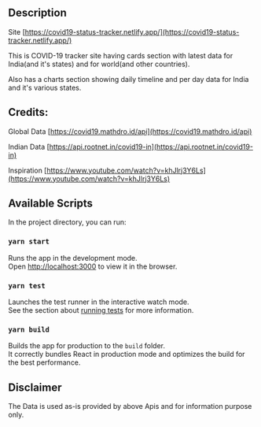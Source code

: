 ## Description 

Site [https://covid19-status-tracker.netlify.app/](https://covid19-status-tracker.netlify.app/) 

This is COVID-19 tracker site having cards section with latest data for India(and it's states) and for world(and other countries).

Also has a charts section showing daily timeline and per day data for India and it's various states. 

## Credits:
Global Data [https://covid19.mathdro.id/api](https://covid19.mathdro.id/api)

Indian Data [https://api.rootnet.in/covid19-in](https://api.rootnet.in/covid19-in)

Inspiration [https://www.youtube.com/watch?v=khJlrj3Y6Ls](https://www.youtube.com/watch?v=khJlrj3Y6Ls)

## Available Scripts

In the project directory, you can run:

### `yarn start`

Runs the app in the development mode.<br />
Open [http://localhost:3000](http://localhost:3000) to view it in the browser.

### `yarn test`

Launches the test runner in the interactive watch mode.<br />
See the section about [running tests](https://facebook.github.io/create-react-app/docs/running-tests) for more information.

### `yarn build`

Builds the app for production to the `build` folder.<br />
It correctly bundles React in production mode and optimizes the build for the best performance.

## Disclaimer
The Data is used as-is provided by above Apis and for information purpose only.
